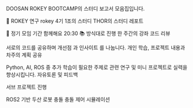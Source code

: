 DOOSAN ROKEY BOOTCAMP의 스터디 보고서 모음집입니다.

🚀 ROKEY 연구
rokey 4기 1조의 스터디 THOR의 스터디 레포트

📆 정기 모임 기간
함께해요 20:30
📚 방식대로 진행
한 주간의 강좌 코드 리뷰

서로의 코드를 공유하며 개선점 과 인사이트 를 나눕니다.
개인 학습, 프로젝트 내용과 차주의 계획 공유

Python, AI, ROS 중 추가 학습이 필요한 주제로 관련 연구 및 미니 프로젝트로 실력을 향상시킵니다.
자유토론 및 피드백

서브 프로젝트 진행

ROS2 기반 두산 로봇 충돌 충돌 제어 시뮬레이션
